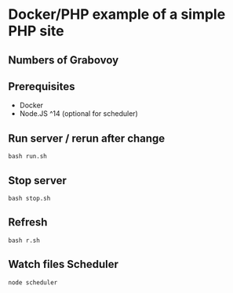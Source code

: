 # Docker/PHP example of a simple PHP site

## Numbers of Grabovoy

## Prerequisites

- Docker
- Node.JS ^14 (optional for scheduler)

## Run server / rerun after change

```
bash run.sh
```

## Stop server

```
bash stop.sh
```

## Refresh

```
bash r.sh
```

## Watch files Scheduler

```
node scheduler
```

